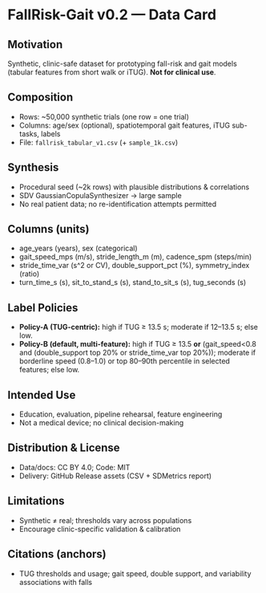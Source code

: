 # FallRisk-Gait v0.2 — Data Card

## Motivation
Synthetic, clinic-safe dataset for prototyping fall-risk and gait models (tabular features from short walk or iTUG). **Not for clinical use**.

## Composition
- Rows: ~50,000 synthetic trials (one row = one trial)
- Columns: age/sex (optional), spatiotemporal gait features, iTUG sub-tasks, labels
- File: `fallrisk_tabular_v1.csv` (+ `sample_1k.csv`)

## Synthesis
- Procedural seed (~2k rows) with plausible distributions & correlations
- SDV GaussianCopulaSynthesizer → large sample
- No real patient data; no re-identification attempts permitted

## Columns (units)
- age_years (years), sex (categorical)
- gait_speed_mps (m/s), stride_length_m (m), cadence_spm (steps/min)
- stride_time_var (s^2 or CV), double_support_pct (%), symmetry_index (ratio)
- turn_time_s (s), sit_to_stand_s (s), stand_to_sit_s (s), tug_seconds (s)

## Label Policies
- **Policy-A (TUG-centric):** high if TUG ≥ 13.5 s; moderate if 12–13.5 s; else low.
- **Policy-B (default, multi-feature):** high if TUG ≥ 13.5 **or** (gait_speed<0.8 and (double_support top 20% or stride_time_var top 20%)); moderate if borderline speed (0.8–1.0) or top 80–90th percentile in selected features; else low.

## Intended Use
- Education, evaluation, pipeline rehearsal, feature engineering
- Not a medical device; no clinical decision-making

## Distribution & License
- Data/docs: CC BY 4.0; Code: MIT
- Delivery: GitHub Release assets (CSV + SDMetrics report)

## Limitations
- Synthetic ≠ real; thresholds vary across populations
- Encourage clinic-specific validation & calibration

## Citations (anchors)
- TUG thresholds and usage; gait speed, double support, and variability associations with falls
